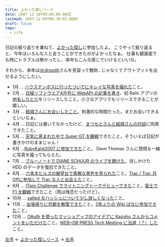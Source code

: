 ```yaml
---
title: よかった探しリース
date: 2007-12-10T00:00:00.000Z
lastmod: 2007-12-09T08:38:03.000Z
draft: false
tags:
  - Life
---
```


日記の振り返りを兼ねて、[よかった探し](http://www.hyuki.com/ring/ring.cgi?mycmd=list)に参加したよ。 こうやって振り返ると、今年はいろんな人と会うことができたのがよかったなぁ。 仕事も健康面でも特にトラブルは無かったし、来年もこんな感じでいけるといいな。

それから、来年は[id:dropdb](http://d.hatena.ne.jp/dropdb/20071203/1196650952)さんを見習って散財…じゃなくてアウトプットを出せるようにしたい。

- 1月 … [ハウステンボスに行ったついでにキレイな写真を撮れた](/posts/20070127/p01)こと。
- 2月 … [日経ソフトウエア4月号に WebAPI の記事を書き](/posts/20070223/p01)、初 Rails アプリの[地名しりとり](http://capping.machu.jp/)をリリースしたこと。小さなアプリでもリリースできることが嬉しい。
- 3月 … [結城さんにお会いしたこと](/posts/20070330/p03)。刺激的な時間だった。またお会いできるといいなぁ。
- 4月 … 日記には書いてなかったけど、[まつもとさんと結城さんの対談](http://itpro.nikkeibp.co.jp/article/COLUMN/20070621/275509/)に同席できたこと。
- 5月 … [天気に恵まれた中で Super GT を観戦](/posts/20070504/p01)できたこと。そういえば日記が書きかけのままじゃん！
- 6月 …[RubyKaigi2007 に参加できた](/posts/20070610/p01)こと。 Dave Thomas さんに質問＆一緒に写真を撮ってもらえた。
- 7月 … [ブルーノートで DIANE SCHUUR のライブを聴けた](/posts/20070714/p03)。消しかけた HDD のデータを復旧できたこと。
- 8月 … [六本木ヒルズの展望台で素敵な景色を見られた](/posts/20070803/p02)こと。[Trac / Trac 月 Offに参加して Trac な人と出会えた](/posts/20070831/p01)こと。
- 9月 … [ITpro Challenge でライトニングトークデビューできた](/posts/20070907/p01)こと。[富士で F1 を観戦](/posts/20070930/p01)できたこと（雨は残念だったけど）。
- 10月 … [salted なハッシュについて少し詳しくなった](/posts/20071023/p01)こと。
- 11月 … [出張帰りに京都を散策できた](/posts/20071103/p01)こと。[2年ぶりの Wiki ばなに参加できた](/posts/20071123/p01)こと。
- 12月 … [OAuth を使ったマッシュアップのアイデアに Kazuho さんからコメントをいただけた](/posts/20071207/p01)こと。[WEB+DB PRESS Tech Meeting に当選（？）した](/posts/20071209/p01)こと。

[左手](http://www.hyuki.com/ring/ring.cgi?mycmd=left&myid=72814) ← [よかった探しリース](http://www.hyuki.com/ring/ring.cgi) → [右手](http://www.hyuki.com/ring/ring.cgi?mycmd=right&myid=72814)
